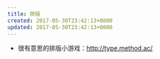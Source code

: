 ```yaml
---
title: 排版
created: 2017-05-30T23:42:13+0800
updated: 2017-05-30T23:42:13+0800
---
```



- 很有意思的排版小游戏：http://type.method.ac/
